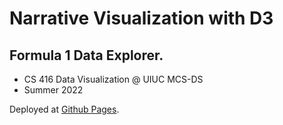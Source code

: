 # Narrative Visualization with D3

## Formula 1 Data Explorer.

- CS 416 Data Visualization @ UIUC MCS-DS
- Summer 2022

Deployed at [Github Pages](https://anarseyf.github.io/cs416/).

